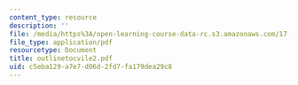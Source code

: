 ```yaml
---
content_type: resource
description: ''
file: /media/https%3A/open-learning-course-data-rc.s3.amazonaws.com/17-03-introduction-to-political-thought-spring-2004/c5eba129a7e7d06d2fd7fa179dea29c8_outlinetocvile2.pdf
file_type: application/pdf
resourcetype: Document
title: outlinetocvile2.pdf
uid: c5eba129-a7e7-d06d-2fd7-fa179dea29c8
---
```

